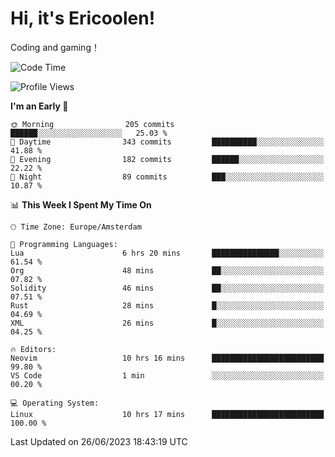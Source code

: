 # Hi, it's Ericoolen!
Coding and gaming！

<!--START_SECTION:waka-->
![Code Time](http://img.shields.io/badge/Code%20Time-876%20hrs%204%20mins-blue)

![Profile Views](http://img.shields.io/badge/Profile%20Views-1-blue)

**I'm an Early 🐤** 

```text
🌞 Morning                205 commits         ██████░░░░░░░░░░░░░░░░░░░   25.03 % 
🌆 Daytime                343 commits         ██████████░░░░░░░░░░░░░░░   41.88 % 
🌃 Evening                182 commits         ██████░░░░░░░░░░░░░░░░░░░   22.22 % 
🌙 Night                  89 commits          ███░░░░░░░░░░░░░░░░░░░░░░   10.87 % 
```


📊 **This Week I Spent My Time On** 

```text
🕑︎ Time Zone: Europe/Amsterdam

💬 Programming Languages: 
Lua                      6 hrs 20 mins       ███████████████░░░░░░░░░░   61.54 % 
Org                      48 mins             ██░░░░░░░░░░░░░░░░░░░░░░░   07.82 % 
Solidity                 46 mins             ██░░░░░░░░░░░░░░░░░░░░░░░   07.51 % 
Rust                     28 mins             █░░░░░░░░░░░░░░░░░░░░░░░░   04.69 % 
XML                      26 mins             █░░░░░░░░░░░░░░░░░░░░░░░░   04.25 % 

🔥 Editors: 
Neovim                   10 hrs 16 mins      █████████████████████████   99.80 % 
VS Code                  1 min               ░░░░░░░░░░░░░░░░░░░░░░░░░   00.20 % 

💻 Operating System: 
Linux                    10 hrs 17 mins      █████████████████████████   100.00 % 
```


 Last Updated on 26/06/2023 18:43:19 UTC
<!--END_SECTION:waka-->

